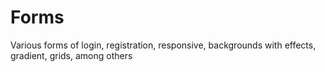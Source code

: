 # Forms

Various forms of login, registration, responsive, backgrounds with effects, gradient, grids, among others 
